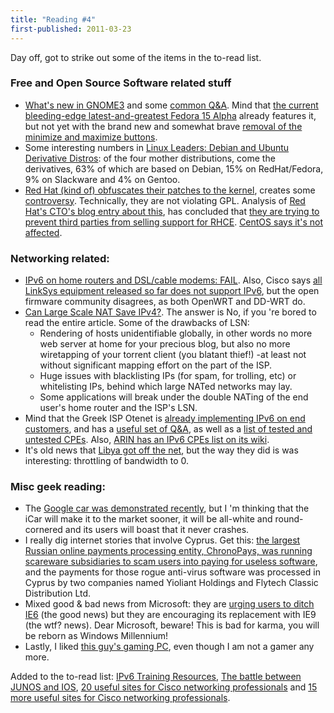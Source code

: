 ```yaml
---
title: "Reading #4"
first-published: 2011-03-23
---
```


Day off, got to strike out some of the items in the to-read list.

<!-- read more -->

### Free and Open Source Software related stuff ###

<ul>
<li><a href="http://www.gnome3.org/index.html" title="GNOME3">What's new in GNOME3</a> and some <a href="http://www.gnome3.org/faq.html" title="GNOME3 Q&A">common Q&A</a>. Mind that <a href="http://fedoraproject.org/wiki/Releases/15" title="Fedora 15 Alpha">the current bleeding-edge latest-and-greatest Fedora 15 Alpha</a> already features it, but not yet with the brand new and somewhat brave <a href="https://afaikblog.wordpress.com/2011/03/01/where-did-the-buttons-go/">removal of the minimize and maximize buttons</a>.</li>
<li>Some interesting numbers in <a href="http://itmanagement.earthweb.com/osrc/article.php/3926941/Linux-Leaders-Debian-and-Ubuntu-Derivative-Distros.htm" title="Mother Distros and derivatives">Linux Leaders: Debian and Ubuntu Derivative Distros</a>: of the four mother distributions, come the derivatives, 63% of which are based on Debian, 15% on RedHat/Fedora, 9% on Slackware and 4% on Gentoo.</li>
<li><a href="http://lwn.net/Articles/430098/">Red Hat (kind of) obfuscates their patches to the kernel</a>, creates some <a href="http://www.h-online.com/open/news/item/Controversy-surrounds-Red-Hat-s-obfuscated-source-code-release-1200554.html">controversy</a>. Technically, they are not violating GPL. Analysis of <a href="http://press.redhat.com/2011/03/04/commitment-to-open/">Red Hat's CTO's blog entry about this</a>, has concluded that <a href="http://www.h-online.com/open/news/item/Red-Hat-defends-changes-to-kernel-source-distribution-1202733.html">they are trying to prevent third parties from selling support for RHCE</a>. <a href="https://www.centos.org/modules/newbb/viewtopic.php?topic_id=29147&start=280">CentOS says it's not affected</a>.</li>
</ul>
<h3>Networking related:</h3>
<ul>
<li><a href="http://www.networkworld.com/news/2011/030411-ipv6-home-routers.html" title="IPv6 try-outs on home networking equipment not good.">IPv6 on home routers and DSL/cable modems: FAIL</a>. Also, Cisco says <a href="http://www.networkworld.com/news/2011/020811-cisco-linksys-ipv6.html" title="LinkSys are not yet IPv6 capable">all LinkSys equipment released so far does not support IPv6</a>, but the open firmware community disagrees, as both OpenWRT and DD-WRT do.</li>
<li><a href="http://www.networkworld.com/community/blog/can-large-scale-nat-save-ipv4" title="Why Large Scale NAT will not save the internet.">Can Large Scale NAT Save IPv4?</a>. The answer is No, if you 're bored to read the entire article. Some of the drawbacks of LSN:<ul><li>Rendering of hosts unidentifiable globally, in other words no more web server at home for your precious blog, but also no more wiretapping of your torrent client (you blatant thief!) -at least not without significant mapping effort on the part of the ISP.</li><li>Huge issues with blacklisting IPs (for spam, for trolling, etc) or whitelisting IPs, behind which large NATed networks may lay.</li><li>Some applications will break under the double NATing of the end user's home router and the ISP's LSN.</li></ul></li>
<li>Mind that the Greek ISP Otenet is <a href="http://ipv6.ote.gr/" title="IPv6 pilot implementation by Greek ISP Otenet">already implementing IPv6 on end customers</a>, and has a <a href="http://ipv6.otenet.gr/?page_id=71" title="Otenet's IPv6 FAQ">useful set of Q&A</a>, as well as a <a href="http://ipv6.otenet.gr/?page_id=43" title="Otenet's list of supported IPv6 CPEs">list of tested and untested CPEs</a>. Also, <a href="http://www.getipv6.info/index.php/Broadband_CPE" title="ARIN's list of IPv6 CPEs">ARIN has an IPv6 CPEs list on its wiki</a>.</li>
<li>It's old news that <a href="http://www.ibtimes.com/articles/118969/20110304/libya-cuts-off-internet-engages-kill-switch.htm">Libya got off the net</a>, but the way they did is was interesting: throttling of bandwidth to 0.</li>
</ul>
<h3>Misc geek reading:</h3>
<ul>
<li>The <a href="http://www.ispyce.com/2011/03/smarter-than-you-think-google-cars.html" title="Google car demonstration">Google car was demonstrated recently</a>, but I 'm thinking that the iCar will make it to the market sooner, it will be all-white and round-cornered and its users will boast that it never crashes.</li>
<li>I really dig internet stories that involve Cyprus. Get this: <a href="http://krebsonsecurity.com/2011/03/chronopays-scareware-diaries/">the largest Russian online payments processing entity, ChronoPays, was running scareware subsidiaries to scam users into paying for useless software</a>, and the payments for those rogue anti-virus software was processed in Cyprus by two companies named Yioliant Holdings and Flytech Classic Distribution Ltd.</li>
<li>Mixed good & bad news from Microsoft: they are <a href="http://ie6countdown.com/">urging users to ditch IE6</a> (the good news) but they are encouraging its replacement with IE9 (the wtf? news). Dear Microsoft, beware! This is bad for karma, you will be reborn as Windows Millennium!</li>
<li>Lastly, I liked <a href="http://hardforum.com/showthread.php?t=1585257" title="Sub-$1000 3-monitors gaming PC">this guy's gaming PC</a>, even though I am not a gamer any more.</li>
</ul>
Added to the to-read list: <a href="http://www.networkworld.com/community/node/72290">IPv6 Training Resources</a>, <a href="http://www.networkworld.com/slideshows/2008/041708-junos-vs-ios.html?ap1=rcb">The battle between JUNOS and IOS</a>, <a href="http://www.networkworld.com/community/node/25115?ap1=rcb">20 useful sites for Cisco networking professionals</a> and <a href="http://www.networkworld.com/slideshows/2011/012611-cisco.html">15 more useful sites for Cisco networking professionals</a>.
